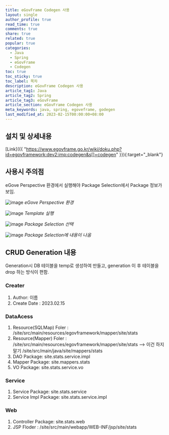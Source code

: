 ```yaml
---
title: eGovFrame Codegen 사용
layout: single
author_profile: true
read_time: true
comments: true
share: true
related: true
popular: true
categories:
  - Java
  - Spring
  - eGovFrame
  - Codegen
toc: true
toc_sticky: true
toc_label: 목차
description: eGovFrame Codegen 사용
article_tag1: Java
article_tag2: Spring
article_tag3: eGovFrame
article_section: eGovFrame Codegen 사용
meta_keywords: java, spring, egoveframe, godegen
last_modified_at: 2023-02-15T00:00:00+08:00
---
```


## 설치 및 상세내용

[Link]({{ "https://www.egovframe.go.kr/wiki/doku.php?id=egovframework:dev2:imp:codegen&s[]=codegen" }}){:target="\_blank"}

## 사용시 주의점

eGove Perspective 환경에서 실행해야 Package Selection에서 Package 정보가 보임.

![image](https://user-images.githubusercontent.com/83876951/220492392-640c3eca-3543-4768-9db2-e979b894a25f.png)
*eGove Perspective 환경*

![image](https://user-images.githubusercontent.com/83876951/220492575-61950743-9d8e-4f92-b0ea-046955a6d3b7.png)
*Template 실행*

![image](https://user-images.githubusercontent.com/83876951/220493504-5d55c06c-0467-4701-a3b7-0cf2a54fa52c.png)
*Package Selection 선택*

![image](https://user-images.githubusercontent.com/83876951/220492694-23577720-4ac6-4d87-884a-7a4d8c915e01.png)
*Package Selection에 내용이 나옴*

## CRUD Generation 내용

Generation시 DB 테이블을 temp로 생성하여 만들고, generation 이 후 테이블을 drop 하는 방식이 편함.

### Creater

1. Author: 이름
2. Create Date : 2023.02.15

### DataAcess

1. Resource(SQLMap) Foler : /site/src/main/resources/egovframework/mapper/site/stats
2. Resource(Mapper) Foler : /site/src/main/resources/egovframework/mapper/site/stats --> 이건 하지 말기 /site/src/main/java/site/mappers/stats
3. DAO Package: site.stats.service.impl
4. Mapper Package: site.mappers.stats
5. VO Package: site.stats.service.vo

### Service

1. Service Package: site.stats.service
2. Service Impl Package: site.stats.service.impl

### Web

1. Controller Package: site.stats.web
2. JSP Floder : /site/src/main/webapp/WEB-INF/jsp/site/stats

